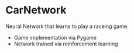 # CarNetwork

Neural Network that learns to play a raceing game.

- Game implementation via Pygame
- Network trained via reinforcement learning
